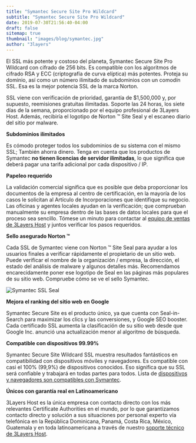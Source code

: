```yaml
---
title: "Symantec Secure Site Pro Wildcard"
subtitle: "Symantec Secure Site Pro Wildcard"
date: 2019-07-30T21:56:40-04:00
draft: false
sitemap: true
thumbnail: "images/blog/symantec.jpg"
author: "3layers"
---
```


El SSL más potente y costoso del planeta, Symantec Secure Site Pro Wildcard con cifrado de 256 bits. Es compatible con los algoritmos de cifrado RSA y ECC (criptografía de curva elíptica) más potentes. Proteja su dominio, así como un número ilimitado de subdominios con un comodín SSL. Esa es la mejor potencia SSL de la marca Norton.

SSL viene con verificación de prioridad, garantía de $1,500,000 y, por supuesto, reemisiones gratuitas ilimitadas. Soporte las 24 horas, los siete días de la semana, proporcionado por el equipo profesional de 3Layers Host. Además, recibiría el logotipo de Norton ™ Site Seal y el escaneo diario del sitio por malware.

**Subdominios ilimitados**

Es cómodo proteger todos los subdominios de su sistema con el mismo SSL; También ahorra dinero. Tenga en cuenta que los productos de Symantec **no tienen licencias de servidor ilimitadas**, lo que significa que deberá pagar una tarifa adicional por cada dispositivo / IP.

**Papeleo requerido**

La validación comercial significa que es posible que deba proporcionar los documentos de la empresa al centro de certificación, en la mayoría de los casos le solicitan al Artículo de Incorporaciones que identifique su negocio. Las oficinas y agentes locales ayudan en la verificación; que comprueban manualmente su empresa dentro de las bases de datos locales para que el proceso sea sencillo. Tómese un minuto para contactar al [equipo de ventas de 3Layers Host](https://3layers.host/contact/) y juntos verificar los pasos requeridos.

**Sello asegurado Norton ™**

Cada SSL de Symantec viene con Norton ™ Site Seal para ayudar a los usuarios finales a verificar rápidamente el propietario de un sitio web. Puede verificar el nombre de la organización / empresa, la dirección, el estado del análisis de malware y algunos detalles más. Recomendamos encarecidamente poner ese logotipo de Seal en las páginas más populares de su sitio web. Compruebe cómo se ve el sello Symantec.

![Symantec SSL Seal](/images/blog/norton-seal.png)

**Mejora el ranking del sitio web en Google**

Symantec Secure Site es el producto único, ya que cuenta con Seal-in-Search para maximizar los clics y las conversiones, y Google SEO booster. Cada certificado SSL aumenta la clasificación de su sitio web desde que Google Inc. anunció una actualización menor al algoritmo de búsqueda.

**Compatible con dispositivos 99.99%**

Symantec Secure Site Wildcard SSL muestra resultados fantásticos en compatibilidad con dispositivos móviles y navegadores. Es compatible con casi el 100% (99,9%) de dispositivos conocidos. Eso significa que su SSL será confiable y trabajará en todas partes para todos. Lista de [dispositivos y navegadores son compatibles con Symantec](https://3layers.host/blog/compatibilidad-de-dispositivos-con-ssl/).

**Únicos con garantía real en Latinoamericano**

3Layers Host es la única empresa con contacto directo con los más relevantes Certificate Authorities en el mundo, por lo que garantizamos contacto directo y solución a sus situaciones por personal experto vía telefónica en la República Dominicana, Panamá, Costa Rica, México, Guatemala y en toda latinoamericana a través de nuestro [soporte técnico de 3Layers Host](https://3layers.host/contact/).
